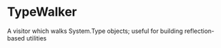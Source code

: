 # TypeWalker
A visitor which walks System.Type objects; useful for building reflection-based utilities
